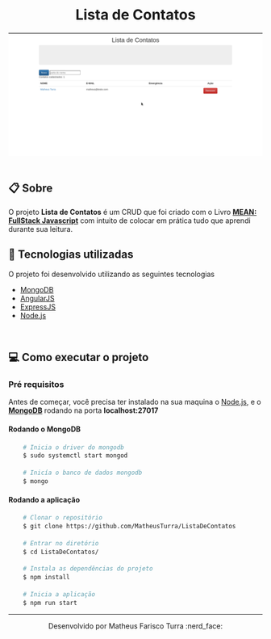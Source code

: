 <h1 align="center">
    Lista de Contatos
</h1>
<img src="./demo/demonstration.gif"/>
</br>
</br>

## :clipboard: Sobre

O projeto **Lista de Contatos** é um CRUD que foi criado com o Livro **[MEAN: FullStack Javascript](https://www.casadocodigo.com.br/products/livro-mean)** com intuito de colocar em prática tudo que aprendi durante sua leitura.

## :hammer:	Tecnologias utilizadas

O projeto foi desenvolvido utilizando as seguintes tecnologias

- [MongoDB](https://www.mongodb.com/)
- [AngularJS](https://angularjs.org/)
- [ExpressJS](https://expressjs.com/pt-br/)
- [Node.js](https://nodejs.org/en/)

<br>

## :computer: Como executar o projeto

### **Pré requisitos**
Antes de começar, você precisa ter instalado na sua maquina o [Node.js](https://nodejs.org/en/), e o **[MongoDB](https://docs.mongodb.com/manual/administration/install-community/)** rodando na porta **localhost:27017**

#### Rodando o MongoDB
```bash
    # Inicia o driver do mongodb
    $ sudo systemctl start mongod

    # Inicía o banco de dados mongodb 
    $ mongo 
```

#### Rodando a aplicação
```bash
    # Clonar o repositório
    $ git clone https://github.com/MatheusTurra/ListaDeContatos

    # Entrar no diretório
    $ cd ListaDeContatos/

    # Instala as dependências do projeto
    $ npm install

    # Inicia a aplicação
    $ npm run start
```

<hr>

<p align="center">
    Desenvolvido por Matheus Farisco Turra :nerd_face:
</p>